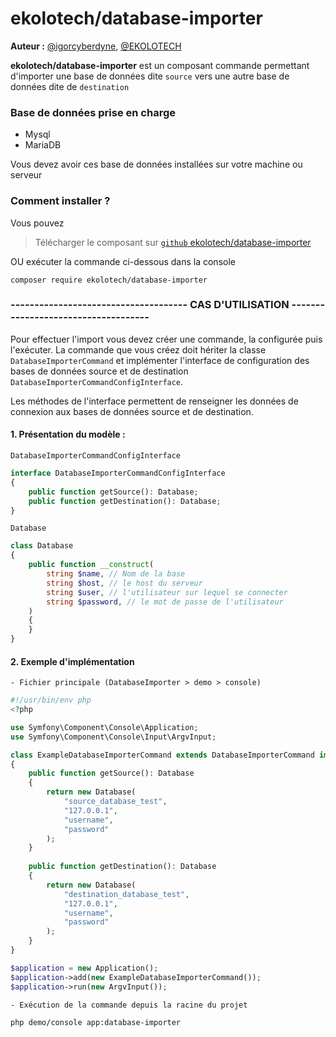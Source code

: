 # ekolotech/database-importer

**Auteur :** [@igorcyberdyne](https://github.com/igorcyberdyne), [@EKOLOTECH](https://ekolotech.fr)

**ekolotech/database-importer** est un composant commande permettant d'importer une base de données dite `source` vers une autre base de données dite de `destination`

### Base de données prise en charge
- Mysql
- MariaDB

Vous devez avoir ces base de données installées sur votre machine ou serveur

### Comment installer ?
Vous pouvez
> Télécharger le composant sur [`github` ekolotech/database-importer](https://github.com/igorcyberdyne/DatabaseImporter.git)

OU exécuter la commande ci-dessous dans la console

    composer require ekolotech/database-importer


### ------------------------------------- CAS D'UTILISATION ------------------------------------
Pour effectuer l'import vous devez créer une commande, la configurée puis l'exécuter.
La commande que vous créez doit hériter la classe `DatabaseImporterCommand` 
et implémenter l'interface de configuration des bases de données source et de destination `DatabaseImporterCommandConfigInterface`.

Les méthodes de l'interface permettent de renseigner les données de connexion aux bases de données source et de destination.

#### 1. Présentation du modèle :

 `DatabaseImporterCommandConfigInterface`
```php
interface DatabaseImporterCommandConfigInterface
{
    public function getSource(): Database;
    public function getDestination(): Database;
}
```

`Database`
```php
class Database
{
    public function __construct(
        string $name, // Nom de la base
        string $host, // le host du serveur
        string $user, // l'utilisateur sur lequel se connecter
        string $password, // le mot de passe de l'utilisateur
    )
    {
    }
}
```

#### 2. Exemple d'implémentation
`- Fichier principale (DatabaseImporter > demo > console)`
```php
#!/usr/bin/env php
<?php

use Symfony\Component\Console\Application;
use Symfony\Component\Console\Input\ArgvInput;

class ExampleDatabaseImporterCommand extends DatabaseImporterCommand implements DatabaseImporterCommandConfigInterface
{
    public function getSource(): Database
    {
        return new Database(
            "source_database_test",
            "127.0.0.1",
            "username",
            "password"
        );
    }
    
    public function getDestination(): Database
    {
        return new Database(
            "destination_database_test",
            "127.0.0.1",
            "username",
            "password"
        );
    }
}

$application = new Application();
$application->add(new ExampleDatabaseImporterCommand());
$application->run(new ArgvInput());
```

`- Exécution de la commande depuis la racine du projet`

    php demo/console app:database-importer
